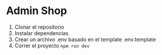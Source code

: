 # Admin Shop

1. Clonar el repositorio
2. Instalar dependencias
3. Crear un archivo .env basado en el template .env.template
4. Correr el proyecto `npm run dev`
